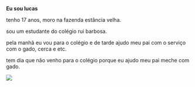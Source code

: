 **Eu sou lucas**

tenho 17 anos, moro na fazenda estância velha.

sou um estudante do colégio rui barbosa.

pela manhã eu vou para o colégio e de tarde ajudo meu pai com o serviço com o gado, cerca e etc.
 
tem dia que não venho para o colégio porque eu ajudo meu pai meche com gado.

![](https://media1.tenor.com/m/lc2JIBLBdIYAAAAC/tracteur-truck.gif)
